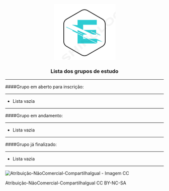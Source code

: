 <div style="text-align:center;">
<img src="../favicon.ico" alt="Logo">
  <h3>Lista dos grupos de estudo</h3>
</div>

---


 ####Grupo em aberto para inscrição:

---


 - Lista vazia 


---

 ####Grupo em andamento:
 
---

 - Lista vazia 

---

 ####Grupo já finalizado:

---

 - Lista vazia 

---



![Atribuição-NãoComercial-CompartilhaIgual - Imagem CC](https://licensebuttons.net/l/by-nc-sa/3.0/88x31.png)

Atribuição-NãoComercial-CompartilhaIgual
CC BY-NC-SA

